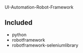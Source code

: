 UI-Automation-Robot-Framework

## Included
* python
* robotframework
* robotframework-seleniumlibrary